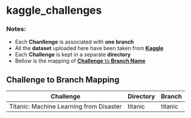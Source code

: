 # kaggle_challenges
### Notes:
- Each **Chanllenge** is associated with **one branch**
- All the **dataset** uploaded here have been taken from [**Kaggle**](https://www.kaggle.com/)
- Each **Challenge** is kept in a separate **directory**
- Bellow is the mapping of [**Challenge** to **Branch Name**](#challenge-to-branch-mapping)



## Challenge to Branch Mapping

Challenge | Directory | Branch 
--- | --- | ---
Titanic: Machine Learning from Disaster | titanic | titanic
